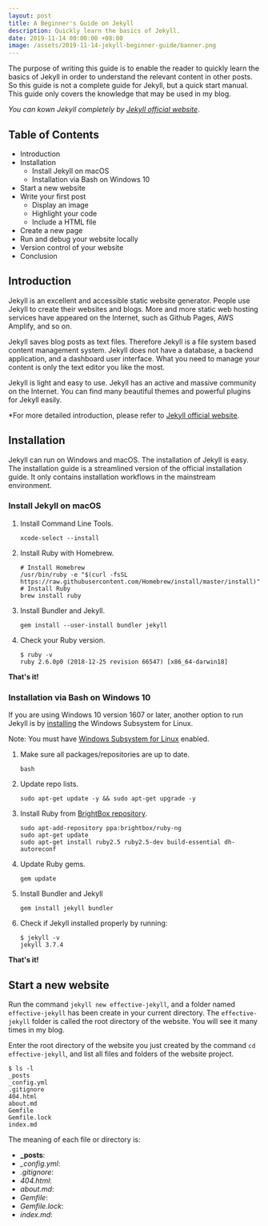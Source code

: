 ```yaml
---
layout: post
title: A Beginner's Guide on Jekyll
description: Quickly learn the basics of Jekyll.
date: 2019-11-14 00:00:00 +08:00
image: /assets/2019-11-14-jekyll-beginner-guide/banner.png
---
```


The purpose of writing this guide is to enable the reader to quickly learn the basics of Jekyll in order to understand the relevant content in other posts. So this guide is not a complete guide for Jekyll, but a quick start manual. This guide only covers the knowledge that may be used in my blog.

*You can kown Jekyll completely by [Jekyll official website](https://jekyllrb.com/)*.

## Table of Contents

* Introduction
* Installation
  * Install Jekyll on macOS
  * Installation via Bash on Windows 10
* Start a new website
* Write your first post
  * Display an image
  * Highlight your code
  * Include a HTML file
* Create a new page
* Run and debug your website locally
* Version control of your website
* Conclusion

## Introduction

Jekyll is an excellent and accessible static website generator. People use Jekyll to create their websites and blogs. More and more static web hosting services have appeared on the Internet, such as Github Pages, AWS Amplify, and so on.

Jekyll saves blog posts as text files. Therefore Jekyll is a file system based content management system. Jekyll does not have a database, a backend application, and a dashboard user interface. What you need to manage your content is only the text editor you like the most.

Jekyll is light and easy to use. Jekyll has an active and massive community on the Internet. You can find many beautiful themes and powerful plugins for Jekyll easily.

*For more detailed introduction, please refer to [Jekyll official website](https://jekyllrb.com/).

## Installation

Jekyll can run on Windows and macOS. The installation of Jekyll is easy. The installation guide is a streamlined version of the official installation guide. It only contains installation workflows in the mainstream environment.

### Install Jekyll on macOS

1. Install Command Line Tools.

    ```shell
    xcode-select --install
    ```

2. Install Ruby with Homebrew.

    ```shell
    # Install Homebrew
    /usr/bin/ruby -e "$(curl -fsSL https://raw.githubusercontent.com/Homebrew/install/master/install)"
    # Install Ruby
    brew install ruby
    ```

3. Install Bundler and Jekyll.

    ```shell
    gem install --user-install bundler jekyll
    ```

4. Check your Ruby version.

    ```shell
    $ ruby -v
    ruby 2.6.0p0 (2018-12-25 revision 66547) [x86_64-darwin18]
    ```

**That's it!**

### Installation via Bash on Windows 10

If you are using Windows 10 version 1607 or later, another option to run Jekyll is by [installing](https://docs.microsoft.com/zh-cn/windows/wsl/install-win10?redirectedfrom=MSDN) the Windows Subsystem for Linux.

Note: You must have [Windows Subsystem for Linux](https://docs.microsoft.com/zh-cn/windows/wsl/about?redirectedfrom=MSDN) enabled.

1. Make sure all packages/repositories are up to date.

    ```shell
    bash
    ```

2. Update repo lists.

    ```shell
    sudo apt-get update -y && sudo apt-get upgrade -y
    ```

3. Install Ruby from [BrightBox repository](https://www.brightbox.com/docs/ruby/ubuntu/).

    ```shell
    sudo apt-add-repository ppa:brightbox/ruby-ng
    sudo apt-get update
    sudo apt-get install ruby2.5 ruby2.5-dev build-essential dh-autoreconf
    ```

4. Update Ruby gems.

    ```shell
    gem update
    ```

5. Install Bundler and Jekyll

    ```shell
    gem install jekyll bundler
    ```

6. Check if Jekyll installed properly by running:

    ```shell
    $ jekyll -v
    jekyll 3.7.4
    ```

**That's it!**

## Start a new website

Run the command `jekyll new effective-jekyll`, and a folder named `effective-jekyll` has been create in your current directory. The `effective-jekyll` folder is called the root directory of the website. You will see it many times in my blog.

Enter the root directory of the website you just created by the command `cd effective-jekyll`, and list all files and folders of the website project.

```shell
$ ls -l
_posts
_config.yml
.gitignore
404.html
about.md
Gemfile
Gemfile.lock
index.md
```

The meaning of each file or directory is:

* **_posts**:
* *_config.yml*:
* *.gitignore*:
* *404.html*:
* *about.md*:
* *Gemfile*:
* *Gemfile.lock*:
* *index.md*:
